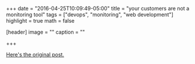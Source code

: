 +++
date = "2016-04-25T10:09:49-05:00"
title = "your customers are not a monitoring tool"
tags = ["devops", "monitoring", "web development"]
highlight = true
math = false

[header]
  image = ""
  caption = ""

+++

[Here's the original post.](https://medium.com/@barkerd427/your-customers-are-not-a-monitoring-tool-9c1dafb2b8ca)
